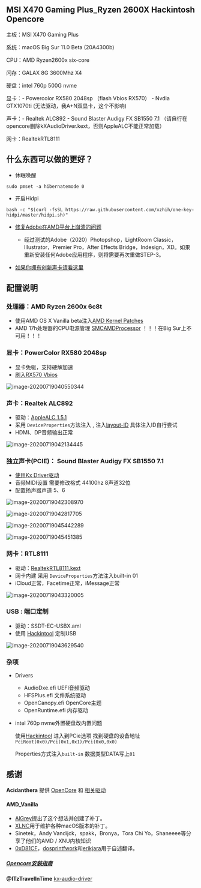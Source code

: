 
## MSI X470 Gaming Plus_Ryzen 2600X Hackintosh Opencore



主板：MSI X470 Gaming Plus 

系统：macOS Big Sur 11.0 Beta (20A4300b)

CPU：AMD Ryzen2600x six-core

闪存：GALAX 8G 3600Mhz X4

硬盘：intel 760p 500G nvme

显卡：- Powercolor RX580 2048sp （flash Vbios RX570）
     - Nvdia GTX1070ti  (无法驱动，我A+N双显卡，这个不影响)

声卡：- Realtek ALC892 
     - Sound Blaster Audigy FX SB1550 7.1  （请自行在opencore删除kXAudioDriver.kext，否则AppleALC不能正常加载）

网卡：RealtekRTL8111 



## 什么东西可以做的更好？

- 休眠唤醒


`sudo pmset -a hibernatemode 0`

- 开启Hidpi

`bash -c "$(curl -fsSL https://raw.githubusercontent.com/xzhih/one-key-hidpi/master/hidpi.sh)"`

- [修复Adobe在AMD平台上崩溃的问题](https://gist.github.com/naveenkrdy/26760ac5135deed6d0bb8902f6ceb6bd)
  - 经过测试的Adobe（2020）Photopshop，LightRoom Classic，Illustrator，Premier Pro，After Effects Bridge，Indesign，XD。如果重新安装任何Adobe应用程序，则将需要再次重做STEP-3。

- [如果你拥有创新声卡请看这里](https://github.com/Ziloong/macOS-big-sur-for-Ryzen-2600x-OpenCore-EFI/blob/master/SB1550drive/README.md)

## 配置说明

### 处理器：AMD Ryzen 2600x 6c8t

- 使用AMD OS X Vanilla beta注入[AMD Kernel Patches](https://github.com/AMD-OSX/AMD_Vanilla/tree/experimental-opencore)
- AMD 17h处理器的CPU电源管理  [SMCAMDProcessor](https://github.com/trulyspinach/SMCAMDProcessor)    ！！！在Big Sur上不可用！！！

### 显卡：PowerColor RX580 2048sp

- 显卡免驱，支持硬解加速
- [刷入RX570 Vbios](http://bbs.pcbeta.com/viewthread-1822790-1-1.html)

![image-20200719040550344](https://github.com/Ziloong/macOS-big-sur-for-Ryzen-2600x-OpenCore-EFI/blob/master/Readme_jpg/image-20200719040550344.png?raw=true)

### 声卡：Realtek ALC892 

- 驱动：[AppleALC 1.5.1](https://github.com/acidanthera/AppleALC)
- 采用 `DeviceProperties`方法注入 , 注入[layout-ID](https://github.com/acidanthera/AppleALC/wiki/Supported-codecs)  具体注入ID自行尝试
- HDMI、DP音频输出正常

![image-20200719042134445](https://github.com/Ziloong/macOS-big-sur-for-Ryzen-2600x-OpenCore-EFI/blob/master/Readme_jpg/image-20200719042134445.png?raw=true)



### 独立声卡(PCIE)： Sound Blaster Audigy FX SB1550 7.1

- [使用Kx Driver驱动](https://www.insanelymac.com/forum/topic/321954-kx-audio-driver-mod-sound-blaster-live-audigy-124rx-emu-edsp/)
- 音频MIDI设置 需要修改格式 44100hz 8声道32位
- 配置扬声器声道 5、6

![image-20200719042308970](https://github.com/Ziloong/macOS-big-sur-for-Ryzen-2600x-OpenCore-EFI/blob/master/Readme_jpg/image-20200719042308970.png?raw=true)

![image-20200719042817705](https://github.com/Ziloong/macOS-big-sur-for-Ryzen-2600x-OpenCore-EFI/blob/master/Readme_jpg/image-20200719042817705.png?raw=true)

![image-20200719045442289](https://github.com/Ziloong/macOS-big-sur-for-Ryzen-2600x-OpenCore-EFI/blob/master/Readme_jpg/image-20200719045442289.png?raw=true)

![image-20200719045451385](https://github.com/Ziloong/macOS-big-sur-for-Ryzen-2600x-OpenCore-EFI/blob/master/Readme_jpg/image-20200719045451385.png?raw=true)

### 网卡：RTL8111 

- 驱动：[RealtekRTL8111.kext](https://github.com/Mieze/RTL8111_driver_for_OS_X/releases)
- 网卡内建  采用 `DeviceProperties`方法注入built-in 01
- iCloud正常，Facetime正常，iMessage正常

![image-20200719043320005](https://github.com/Ziloong/macOS-big-sur-for-Ryzen-2600x-OpenCore-EFI/blob/master/Readme_jpg/image-20200719043320005.png?raw=true)

### USB : 端口定制

- 驱动：SSDT-EC-USBX.aml
- 使用 [Hackintool](http://headsoft.com.au/download/mac/Hackintool.zip) 定制USB



![image-20200719043629540](https://github.com/Ziloong/macOS-big-sur-for-Ryzen-2600x-OpenCore-EFI/blob/master/Readme_jpg/image-20200719043629540.png?raw=true)

### 杂项

- Drivers
  - AudioDxe.efi UEFI音频驱动
  - HFSPlus.efi  文件系统驱动
  - OpenCanopy.efi  OpenCore主题
  - OpenRuntime.efi 内存驱动
  
- intel 760p nvme外置硬盘改内置问题

  使用[Hackintool](http://headsoft.com.au/download/mac/Hackintool.zip) 进入到PCie选项 找到硬盘的设备地址 `PciRoot(0x0)/Pci(0x1,0x1)/Pci(0x0,0x0)` 

  Properties方式注入`built-in` 数据类型DATA写上`01`
  
  

## 感谢

**Acidanthera** 提供 [OpenCore](https://github.com/acidanthera/OpenCorePkg) 和 [相关驱动](https://github.com/acidanthera)



#### AMD_Vanilla

- [AlGrey](https://github.com/AlGreyy)提出了这个想法并创建了补丁。
- [XLNC](https://github.com/XLNCs)用于维护各种macOS版本的补丁。
- Sinetek，Andy Vandijck，spakk，Bronya，Tora Chi Yo，Shaneeee等分享了他们的AMD / XNU内核知识
- [0xD81CF](https://github.com/0xD81CF)，[dosprintfwork](https://github.com/doesprintfwork)和[erikjara](https://github.com/erikjara)用于自述翻译。

##### [Opencore安装指南](https://dortania.github.io/OpenCore-Install-Guide/)

**@ITzTravelInTime** [kx-audio-driver](https://github.com/ITzTravelInTime/kx-audio-driver)
